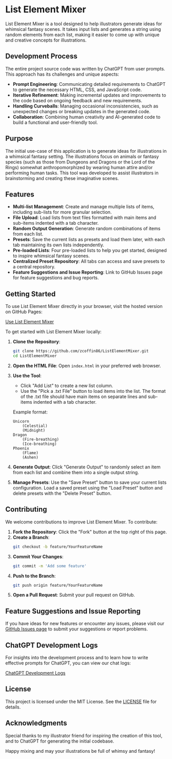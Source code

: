 # List Element Mixer

List Element Mixer is a tool designed to help illustrators generate ideas for whimsical fantasy scenes. It takes input lists and generates a string using random elements from each list, making it easier to come up with unique and creative concepts for illustrations.

## Development Process

The entire project source code was written by ChatGPT from user prompts. This approach has its challenges and unique aspects:

- **Prompt Engineering**: Communicating detailed requirements to ChatGPT to generate the necessary HTML, CSS, and JavaScript code.
- **Iterative Refinement**: Making incremental updates and improvements to the code based on ongoing feedback and new requirements.
- **Handling Curveballs**: Managing occasional inconsistencies, such as unexpected changes or breaking updates in the generated code.
- **Collaboration**: Combining human creativity and AI-generated code to build a functional and user-friendly tool.

## Purpose

The initial use-case of this application is to generate ideas for illustrations in a whimsical fantasy setting. The illustrations focus on animals or fantasy species (such as those from Dungeons and Dragons or the Lord of the Rings) somewhat anthropomorphized by wearing human attire and/or performing human tasks. This tool was developed to assist illustrators in brainstorming and creating these imaginative scenes.

## Features

- **Multi-list Management**: Create and manage multiple lists of items, including sub-lists for more granular selection.
- **File Upload**: Load lists from text files formatted with main items and sub-items indented with a tab character.
- **Random Output Generation**: Generate random combinations of items from each list.
- **Presets**: Save the current lists as presets and load them later, with each tab maintaining its own lists independently.
- **Pre-loaded Lists**: Four pre-loaded lists to help you get started, designed to inspire whimsical fantasy scenes.
- **Centralized Preset Repository**: All tabs can access and save presets to a central repository.
- **Feature Suggestions and Issue Reporting**: Link to GitHub Issues page for feature suggestions and bug reports.

## Getting Started

To use List Element Mixer directly in your browser, visit the hosted version on GitHub Pages:

[Use List Element Mixer](https://zcoffin86.github.io/ListElementMixer/)

To get started with List Element Mixer locally:

1. **Clone the Repository**:

   ```bash
   git clone https://github.com/zcoffin86/ListElementMixer.git
   cd ListElementMixer
   ```

2. **Open the HTML File**:
   Open `index.html` in your preferred web browser.

3. **Use the Tool**:

   - Click "Add List" to create a new list column.
   - Use the "Pick a .txt File" button to load items into the list. The format of the .txt file should have main items on separate lines and sub-items indented with a tab character.

   Example format:

   ```plaintext
   Unicorn
       (Celestial)
       (Midnight)
   Dragon
       (Fire-breathing)
       (Ice-breathing)
   Phoenix
       (Flame)
       (Ashen)
   ```

4. **Generate Output**:
   Click "Generate Output" to randomly select an item from each list and combine them into a single output string.

5. **Manage Presets**:
   Use the "Save Preset" button to save your current lists configuration. Load a saved preset using the "Load Preset" button and delete presets with the "Delete Preset" button.

## Contributing

We welcome contributions to improve List Element Mixer. To contribute:

1. **Fork the Repository**: Click the "Fork" button at the top right of this page.
2. **Create a Branch**:
   ```bash
   git checkout -b feature/YourFeatureName
   ```
3. **Commit Your Changes**:
   ```bash
   git commit -m 'Add some feature'
   ```
4. **Push to the Branch**:
   ```bash
   git push origin feature/YourFeatureName
   ```
5. **Open a Pull Request**: Submit your pull request on GitHub.

## Feature Suggestions and Issue Reporting

If you have ideas for new features or encounter any issues, please visit our [GitHub Issues page](https://github.com/zcoffin86/ListElementMixer/issues) to submit your suggestions or report problems.

## ChatGPT Development Logs

For insights into the development process and to learn how to write effective prompts for ChatGPT, you can view our chat logs:

[ChatGPT Development Logs](https://chatgpt.com/share/c67940ea-071f-430d-b775-893e7c72fcdc)

## License

This project is licensed under the MIT License. See the [LICENSE](LICENSE) file for details.

## Acknowledgments

Special thanks to my illustrator friend for inspiring the creation of this tool, and to ChatGPT for generating the initial codebase.

Happy mixing and may your illustrations be full of whimsy and fantasy!
